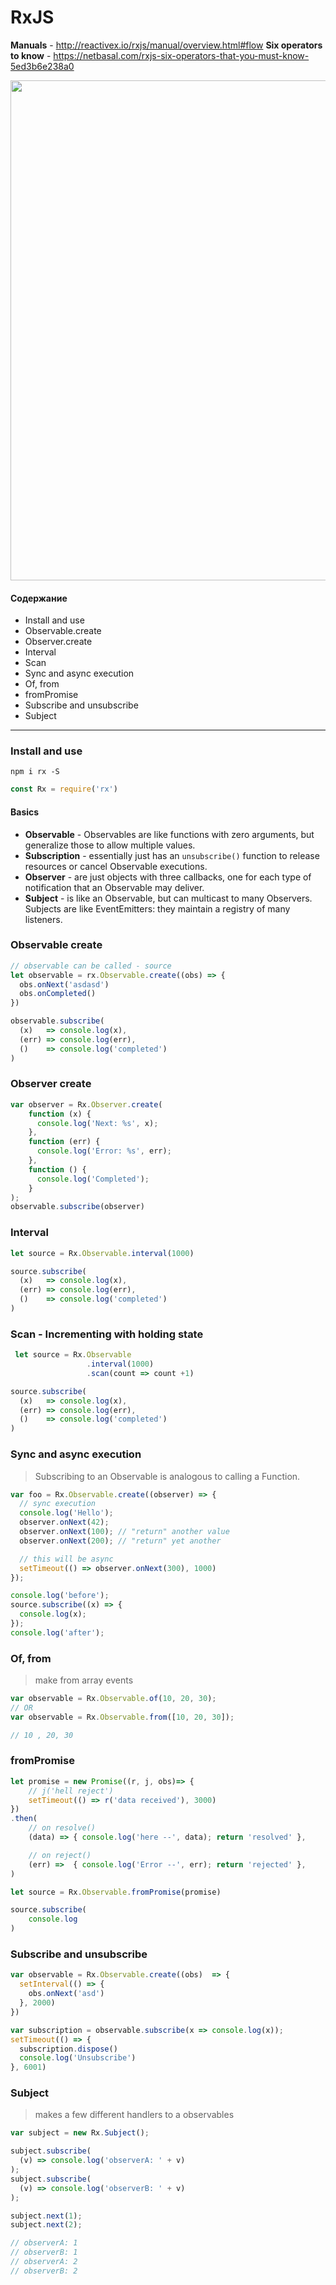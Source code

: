 # RxJS

**Manuals** - http://reactivex.io/rxjs/manual/overview.html#flow
**Six operators to know** - https://netbasal.com/rxjs-six-operators-that-you-must-know-5ed3b6e238a0


<p align="center" style="text-align:center;">
  <img src="https://github.com/Nikeweke/RxJS/blob/master/schema-rxjs.png?raw=true" width="800" />
</p>


#### Содержание
* Install and use
* Observable.create
* Observer.create
* Interval
* Scan
* Sync and async execution 
* Of, from
* fromPromise
* Subscribe and unsubscribe
* Subject
--- 

### Install and use 
```
npm i rx -S
```

```js
const Rx = require('rx')
```

#### Basics
* **Observable** - Observables are like functions with zero arguments, but generalize those to allow multiple values.
* **Subscription** - essentially just has an `unsubscribe()` function to release resources or cancel Observable executions.
* **Observer** - are just objects with three callbacks, one for each type of notification that an Observable may deliver. 
* **Subject** - is like an Observable, but can multicast to many Observers. Subjects are like EventEmitters: they maintain a registry of many listeners.

### Observable create
```js
// observable can be called - source
let observable = rx.Observable.create((obs) => {
  obs.onNext('asdasd')
  obs.onCompleted()
})

observable.subscribe(
  (x)   => console.log(x),
  (err) => console.log(err),
  ()    => console.log('completed')
)
```



### Observer create
```js
var observer = Rx.Observer.create(
    function (x) {
      console.log('Next: %s', x);
    },
    function (err) {
      console.log('Error: %s', err);
    },
    function () {
      console.log('Completed');
    }
);
observable.subscribe(observer)
```

### Interval 
```js
let source = Rx.Observable.interval(1000)

source.subscribe(
  (x)   => console.log(x),
  (err) => console.log(err),
  ()    => console.log('completed')
)
```

### Scan - Incrementing with holding state
```js
 let source = Rx.Observable
                 .interval(1000)
                 .scan(count => count +1)

source.subscribe(
  (x)   => console.log(x),
  (err) => console.log(err),
  ()    => console.log('completed')
)
```

### Sync and async execution
> Subscribing to an Observable is analogous to calling a Function. 
```js
var foo = Rx.Observable.create((observer) => {
  // sync execution
  console.log('Hello');
  observer.onNext(42);
  observer.onNext(100); // "return" another value
  observer.onNext(200); // "return" yet another

  // this will be async
  setTimeout(() => observer.onNext(300), 1000) 
});

console.log('before');
source.subscribe((x) => {
  console.log(x);
});
console.log('after');
```

### Of, from
> make from array events 
```js
var observable = Rx.Observable.of(10, 20, 30);
// OR
var observable = Rx.Observable.from([10, 20, 30]);

// 10 , 20, 30
```

### fromPromise
```js
let promise = new Promise((r, j, obs)=> {
    // j('hell reject')
    setTimeout(() => r('data received'), 3000)
})
.then(
    // on resolve() 
    (data) => { console.log('here --', data); return 'resolved' },

    // on reject()
    (err) =>  { console.log('Error --', err); return 'rejected' },
)

let source = Rx.Observable.fromPromise(promise)

source.subscribe(
    console.log                        
)
```

### Subscribe and unsubscribe
```js
var observable = Rx.Observable.create((obs)  => {
  setInterval(() => { 
    obs.onNext('asd')
  }, 2000)
})

var subscription = observable.subscribe(x => console.log(x));
setTimeout(() => {
  subscription.dispose()
  console.log('Unsubscribe')
}, 6001)
```

### Subject
> makes a few different handlers to a observables
```js
var subject = new Rx.Subject();

subject.subscribe(
  (v) => console.log('observerA: ' + v)
);
subject.subscribe(
  (v) => console.log('observerB: ' + v)
);

subject.next(1);
subject.next(2);

// observerA: 1
// observerB: 1
// observerA: 2
// observerB: 2
```
